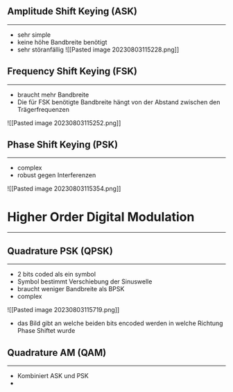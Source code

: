 
## Amplitude Shift Keying (ASK)
---
- sehr simple
- keine höhe Bandbreite benötigt
- sehr störanfällig
![[Pasted image 20230803115228.png]]

## Frequency Shift Keying (FSK)
---
- braucht mehr Bandbreite
- Die für FSK benötigte Bandbreite hängt von der Abstand zwischen den Trägerfrequenzen

![[Pasted image 20230803115252.png]]


## Phase Shift Keying (PSK)
---
- complex
- robust gegen Interferenzen 

![[Pasted image 20230803115354.png]]


# Higher Order Digital Modulation
---

## Quadrature PSK (QPSK)
---
- 2 bits coded als ein symbol
- Symbol bestimmt Verschiebung der Sinuswelle
- braucht weniger Bandbreite als BPSK
- complex

![[Pasted image 20230803115719.png]]

- das Bild gibt an welche beiden bits encoded werden in welche Richtung Phase Shiftet wurde 


## Quadrature AM (QAM)
---
- Kombiniert ASK und PSK
- 
